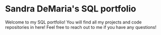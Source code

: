 # Sandra DeMaria's SQL portfolio
Welcome to my SQL portfolio! You will find all my projects and code repositories in here! Feel free to reach out to me if you have any questions!
